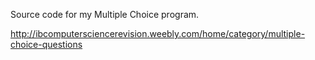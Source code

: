 Source code for my Multiple Choice program.

http://ibcomputersciencerevision.weebly.com/home/category/multiple-choice-questions 
